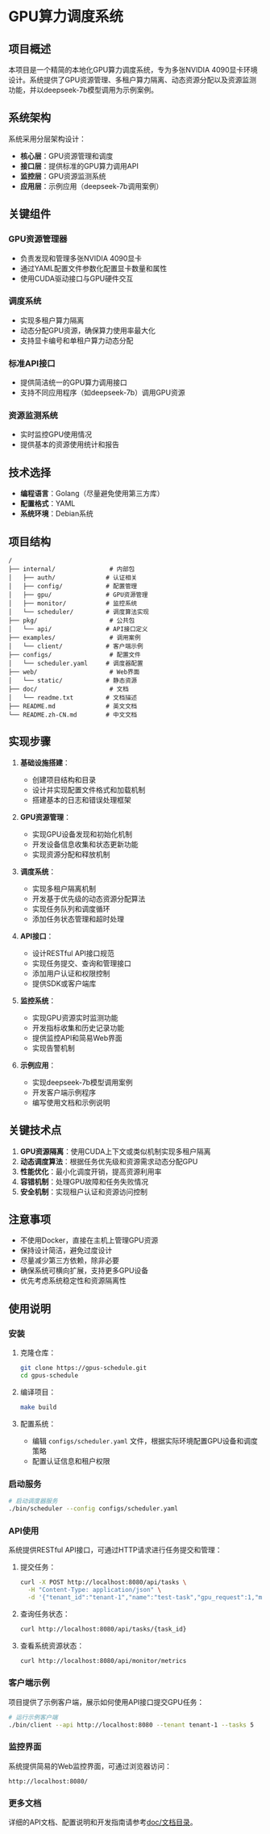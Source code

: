 # GPU算力调度系统

## 项目概述

本项目是一个精简的本地化GPU算力调度系统，专为多张NVIDIA 4090显卡环境设计。系统提供了GPU资源管理、多租户算力隔离、动态资源分配以及资源监测功能，并以deepseek-7b模型调用为示例案例。

## 系统架构

系统采用分层架构设计：

- **核心层**：GPU资源管理和调度
- **接口层**：提供标准的GPU算力调用API
- **监控层**：GPU资源监测系统
- **应用层**：示例应用（deepseek-7b调用案例）

## 关键组件

### GPU资源管理器
- 负责发现和管理多张NVIDIA 4090显卡
- 通过YAML配置文件参数化配置显卡数量和属性
- 使用CUDA驱动接口与GPU硬件交互

### 调度系统
- 实现多租户算力隔离
- 动态分配GPU资源，确保算力使用率最大化
- 支持显卡编号和单租户算力动态分配

### 标准API接口
- 提供简洁统一的GPU算力调用接口
- 支持不同应用程序（如deepseek-7b）调用GPU资源

### 资源监测系统
- 实时监控GPU使用情况
- 提供基本的资源使用统计和报告

## 技术选择

- **编程语言**：Golang（尽量避免使用第三方库）
- **配置格式**：YAML
- **系统环境**：Debian系统

## 项目结构

```
/
├── internal/               # 内部包
│   ├── auth/              # 认证相关
│   ├── config/            # 配置管理
│   ├── gpu/               # GPU资源管理
│   ├── monitor/           # 监控系统
│   └── scheduler/         # 调度算法实现
├── pkg/                    # 公共包
│   └── api/               # API接口定义
├── examples/               # 调用案例
│   └── client/            # 客户端示例
├── configs/                # 配置文件
│   └── scheduler.yaml     # 调度器配置
├── web/                    # Web界面
│   └── static/            # 静态资源
├── doc/                    # 文档
│   └── readme.txt         # 文档描述
├── README.md              # 英文文档
└── README.zh-CN.md        # 中文文档
```

## 实现步骤

1. **基础设施搭建**：
   - 创建项目结构和目录
   - 设计并实现配置文件格式和加载机制
   - 搭建基本的日志和错误处理框架

2. **GPU资源管理**：
   - 实现GPU设备发现和初始化机制
   - 开发设备信息收集和状态更新功能
   - 实现资源分配和释放机制

3. **调度系统**：
   - 实现多租户隔离机制
   - 开发基于优先级的动态资源分配算法
   - 实现任务队列和调度循环
   - 添加任务状态管理和超时处理

4. **API接口**：
   - 设计RESTful API接口规范
   - 实现任务提交、查询和管理接口
   - 添加用户认证和权限控制
   - 提供SDK或客户端库

5. **监控系统**：
   - 实现GPU资源实时监测功能
   - 开发指标收集和历史记录功能
   - 提供监控API和简易Web界面
   - 实现告警机制

6. **示例应用**：
   - 实现deepseek-7b模型调用案例
   - 开发客户端示例程序
   - 编写使用文档和示例说明

## 关键技术点

1. **GPU资源隔离**：使用CUDA上下文或类似机制实现多租户隔离
2. **动态调度算法**：根据任务优先级和资源需求动态分配GPU
3. **性能优化**：最小化调度开销，提高资源利用率
4. **容错机制**：处理GPU故障和任务失败情况
5. **安全机制**：实现租户认证和资源访问控制

## 注意事项

- 不使用Docker，直接在主机上管理GPU资源
- 保持设计简洁，避免过度设计
- 尽量减少第三方依赖，除非必要
- 确保系统可横向扩展，支持更多GPU设备
- 优先考虑系统稳定性和资源隔离性

## 使用说明

### 安装

1. 克隆仓库：
   ```bash
   git clone https://gpus-schedule.git
   cd gpus-schedule
   ```

2. 编译项目：
   ```bash
   make build
   ```

3. 配置系统：
   - 编辑 `configs/scheduler.yaml` 文件，根据实际环境配置GPU设备和调度策略
   - 配置认证信息和租户权限

### 启动服务

```bash
# 启动调度器服务
./bin/scheduler --config configs/scheduler.yaml
```

### API使用

系统提供RESTful API接口，可通过HTTP请求进行任务提交和管理：

1. 提交任务：
   ```bash
   curl -X POST http://localhost:8080/api/tasks \
     -H "Content-Type: application/json" \
     -d '{"tenant_id":"tenant-1","name":"test-task","gpu_request":1,"memory_mb":4096,"priority":50}'
   ```

2. 查询任务状态：
   ```bash
   curl http://localhost:8080/api/tasks/{task_id}
   ```

3. 查看系统资源状态：
   ```bash
   curl http://localhost:8080/api/monitor/metrics
   ```

### 客户端示例

项目提供了示例客户端，展示如何使用API接口提交GPU任务：

```bash
# 运行示例客户端
./bin/client --api http://localhost:8080 --tenant tenant-1 --tasks 5
```

### 监控界面

系统提供简易的Web监控界面，可通过浏览器访问：

```
http://localhost:8080/
```

### 更多文档

详细的API文档、配置说明和开发指南请参考[doc/文档目录](./doc/)。